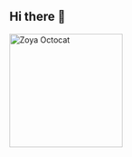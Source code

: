 ## Hi there 👋

<img src="https://github.com/user-attachments/assets/c1047f1e-9eb1-4edb-84df-3192e868993f" alt="Zoya Octocat" style="height: 200px; width:200px" align="left"/>


